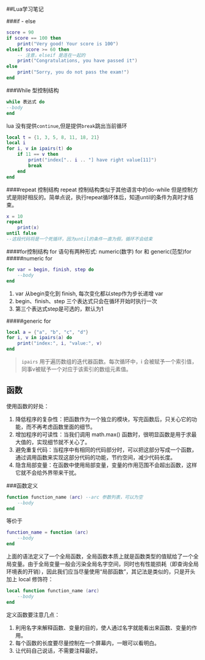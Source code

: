 ##Lua学习笔记

###if - else 
```lua
score = 90
if score == 100 then
	print("Very good! Your score is 100")
elseif score >= 60 then
	-- 注意，elseif 是连在一起的
	print("Congratulations, you have passed it")
else 
	print("Sorry, you do not pass the exam!")
end
```

###While 型控制结构
```lua
while 表达式 do
--body
end
```
lua 没有提供`continue`,但是提供`break`跳出当前循环

```lua
local t = {1, 3, 5, 8, 11, 18, 21}
local i 
for i, v in ipairs(t) do
	if 11 == v then
		print("index[".. i .. "] have right value[11]")
		break
	end
end
```

####repeat 控制结构
repeat 控制结构类似于其他语言中的do-while 但是控制方式是刚好相反的。简单点说，执行repeat循环体后，知道until的条件为真时才结束。

```lua
x = 10
repeat 
	print(x)
until false
--这段代码将是一个死循环，因为until的条件一直为假，循环不会结束
```

####for控制结构
for 语句有两种形式: numeric(数字) for 和 generic(范型)for 
#####numeric for

```lua
for var = begin, finish, step do
	--body
end
```
1. var 从begin变化到 finish, 每次变化都以step作为步长递增 var
2. begin、finish、step 三个表达式只会在循环开始时执行一次
3. 第三个表达式step是可选的，默认为1

#####generic for
```lua
local a = {"a", "b", "c", "d"}
for i, v in ipairs(a) do
	print("index:", i, "value:", v)
end
```
>`ipairs` 用于遍历数组的迭代器函数。每次循环中，i 会被赋予一个索引值，同事v被赋予一个对应于该索引的数组元素值。

##	函数
使用函数的好处：

1. 降低程序的复杂性：把函数作为一个独立的模块，写完函数后，只关心它的功能，而不再考虑函数里面的细节。
2. 增加程序的可读性：当我们调用 math.max() 函数时，很明显函数是用于求最大值的，实现细节就不关心了。
3. 避免重复代码：当程序中有相同的代码部分时，可以把这部分写成一个函数，通过调用函数来实现这部分代码的功能，节约空间，减少代码长度。
4. 隐含局部变量：在函数中使用局部变量，变量的作用范围不会超出函数，这样它就不会给外界带来干扰。

###函数定义
```lua
function function_name (arc) --arc 参数列表，可以为空
	--body
end
```
等价于

```lua
function_name = function (arc)
	--body
end
```
上面的语法定义了一个全局函数，全局函数本质上就是函数类型的值赋给了一个全局变量。由于全局变量一般会污染全局名字空间，同时也有性能损耗（即查询全局环境表的开销），因此我们应当尽量使用“局部函数”，其记法是类似的，只是开头加上 local 修饰符：

```lua
local function function_name (arc)
	--body
end
```
定义函数要注意几点：

1. 利用名字来解释函数、变量的目的，使人通过名字就能看出来函数、变量的作用。
2. 每个函数的长度要尽量控制在一个屏幕内，一眼可以看明白。
3. 让代码自己说话，不需要注释最好。


